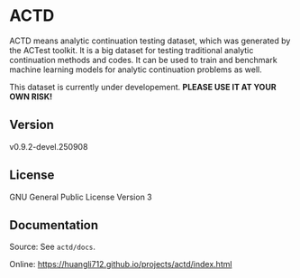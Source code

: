 # ACTD

ACTD means analytic continuation testing dataset, which was generated by the ACTest toolkit. It is a big dataset for testing traditional analytic continuation methods and codes. It can be used to train and benchmark machine learning models for analytic continuation problems as well.

This dataset is currently under developement. **PLEASE USE IT AT YOUR OWN RISK!**

## Version

v0.9.2-devel.250908

## License

GNU General Public License Version 3

## Documentation

Source: See `actd/docs`.

Online: https://huangli712.github.io/projects/actd/index.html
